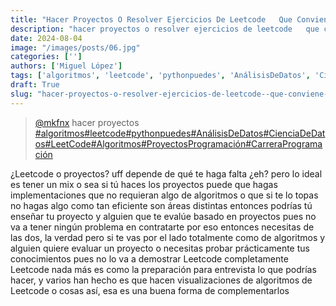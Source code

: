 ```yaml
---
title: "Hacer Proyectos O Resolver Ejercicios De Leetcode   Que Conviene Mas"
description: "hacer proyectos o resolver ejercicios de leetcode   que conviene mas"
date: 2024-08-04
image: "/images/posts/06.jpg"
categories: ['']
authors: ['Miguel López']
tags: ['algoritmos', 'leetcode', 'pythonpuedes', 'AnálisisDeDatos', 'CienciaDeDatos', 'LeetCode', 'Algoritmos', 'ProyectosProgramación', 'CarreraProgramación']
draft: True
slug: "hacer-proyectos-o-resolver-ejercicios-de-leetcode--que-conviene-mas"
---
```


<blockquote class="tiktok-embed" cite="{https://www.tiktok.com/@mkfnx/video/7390079511997500678}" data-video-id="7390079511997500678" style="max-width: 605px;min-width: 325px;" > <section> <a target="_blank" title="@mkfnx" href="https://www.tiktok.com/@mkfnx?refer=embed">@mkfnx</a> hacer proyectos </section> <a title="algoritmos" target="_blank" href="https://www.tiktok.com/tag/algoritmos?refer=embed">#algoritmos</a><a title="leetcode" target="_blank" href="https://www.tiktok.com/tag/leetcode?refer=embed">#leetcode</a><a title="pythonpuedes" target="_blank" href="https://www.tiktok.com/tag/pythonpuedes?refer=embed">#pythonpuedes</a><a title="AnálisisDeDatos" target="_blank" href="https://www.tiktok.com/tag/AnálisisDeDatos?refer=embed">#AnálisisDeDatos</a><a title="CienciaDeDatos" target="_blank" href="https://www.tiktok.com/tag/CienciaDeDatos?refer=embed">#CienciaDeDatos</a><a title="LeetCode" target="_blank" href="https://www.tiktok.com/tag/LeetCode?refer=embed">#LeetCode</a><a title="Algoritmos" target="_blank" href="https://www.tiktok.com/tag/Algoritmos?refer=embed">#Algoritmos</a><a title="ProyectosProgramación" target="_blank" href="https://www.tiktok.com/tag/ProyectosProgramación?refer=embed">#ProyectosProgramación</a><a title="CarreraProgramación" target="_blank" href="https://www.tiktok.com/tag/CarreraProgramación?refer=embed">#CarreraProgramación</a> </blockquote> <script async src="https://www.tiktok.com/embed.js"></script>

¿Leetcode o proyectos? uff depende de qué te haga falta ¿eh? pero lo ideal es tener un mix o sea si tú haces los proyectos puede que hagas implementaciones que no requieran algo de algoritmos o que si te lo topas no hagas algo como tan eficiente son áreas distintas entonces podrías tú enseñar tu proyecto y alguien que te evalúe basado en proyectos pues no va a tener ningún problema en contratarte por eso entonces necesitas de las dos, la verdad pero si te vas por el lado totalmente como de algoritmos y alguien quiere evaluar un proyecto o necesitas  probar prácticamente tus conocimientos pues no lo va a demostrar Leetcode completamente Leetcode nada más es como la preparación para entrevista lo que podrías hacer, y varios han hecho es que hacen visualizaciones de algoritmos de Leetcode o cosas así, esa es una buena forma de complementarlos 